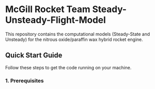 # McGill Rocket Team Steady-Unsteady-Flight-Model

This repository contains the computational models (Steady-State and Unsteady) for the nitrous oxide/paraffin wax hybrid rocket engine.

## Quick Start Guide

Follow these steps to get the code running on your machine.

### 1. Prerequisites

